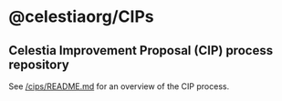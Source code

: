 # @celestiaorg/CIPs

## Celestia Improvement Proposal (CIP) process repository

See [/cips/README.md](./cips/README.md) for an overview of the CIP process.
